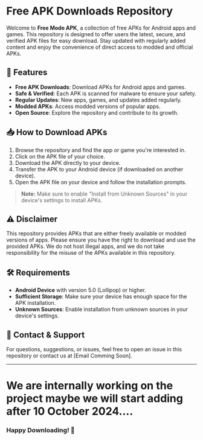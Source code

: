# Free APK Downloads Repository

Welcome to **Free Mode APK**, a collection of free APKs for Android apps and games. This repository is designed to offer users the latest, secure, and verified APK files for easy download. Stay updated with regularly added content and enjoy the convenience of direct access to modded and official APKs.

## 📱 Features

- **Free APK Downloads**: Download APKs for Android apps and games.
- **Safe & Verified**: Each APK is scanned for malware to ensure your safety.
- **Regular Updates**: New apps, games, and updates added regularly.
- **Modded APKs**: Access modded versions of popular apps.
- **Open Source**: Explore the repository and contribute to its growth.

## 📥 How to Download APKs

1. Browse the repository and find the app or game you're interested in.
2. Click on the APK file of your choice.
3. Download the APK directly to your device.
4. Transfer the APK to your Android device (if downloaded on another device).
5. Open the APK file on your device and follow the installation prompts.

> **Note:** Make sure to enable "Install from Unknown Sources" in your device's settings to install APKs.


## ⚠️ Disclaimer

This repository provides APKs that are either freely available or modded versions of apps. Please ensure you have the right to download and use the provided APKs. We do not host illegal apps, and we do not take responsibility for the misuse of the APKs available in this repository.

## 🛠 Requirements

- **Android Device** with version 5.0 (Lollipop) or higher.
- **Sufficient Storage**: Make sure your device has enough space for the APK installation.
- **Unknown Sources**: Enable installation from unknown sources in your device's settings.

## 📧 Contact & Support

For questions, suggestions, or issues, feel free to open an issue in this repository or contact us at [Email Comming Soon].

---
# We are internally working on the project maybe we will start adding after 10 October 2024....

### Happy Downloading! 🚀 
